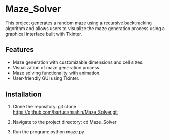# Maze_Solver

This project generates a random maze using a recursive backtracking algorithm and allows users to visualize the maze generation process using a graphical interface built with Tkinter. 

## Features
- Maze generation with customizable dimensions and cell sizes.
- Visualization of maze generation process.
- Maze solving functionality with animation.
- User-friendly GUI using Tkinter.

## Installation
1. Clone the repository:
git clone https://github.com/bartucansahin/Maze_Solver.git

2. Navigate to the project directory:
cd Maze_Solver

3. Run the program:
python maze.py

